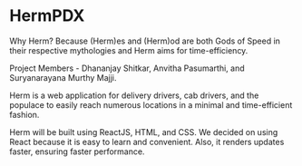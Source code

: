 # HermPDX

Why Herm? Because (Herm)es and (Herm)od are both Gods of Speed in their respective mythologies and Herm aims for time-efficiency.

Project Members - Dhananjay Shitkar, Anvitha Pasumarthi, and Suryanarayana Murthy Majji.

Herm is a web application for delivery drivers, cab drivers, and the populace to easily reach numerous locations in a minimal and time-efficient fashion.

Herm will be built using ReactJS, HTML, and CSS. We decided on using React because it is easy to learn and convenient. Also, it renders updates faster, ensuring faster performance.
